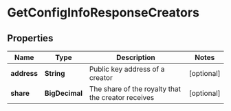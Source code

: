

# GetConfigInfoResponseCreators


## Properties

Name | Type | Description | Notes
------------ | ------------- | ------------- | -------------
**address** | **String** | Public key address of a creator |  [optional]
**share** | **BigDecimal** | The share of the royalty that the creator receives |  [optional]



